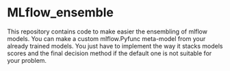 # MLflow_ensemble

This repository contains code to make easier the ensembling of mlflow models. You can make a custom mlflow.Pyfunc meta-model from your already trained models. You just have to implement the way it stacks models scores and the final decision method if the default one is not suitable for your problem.
